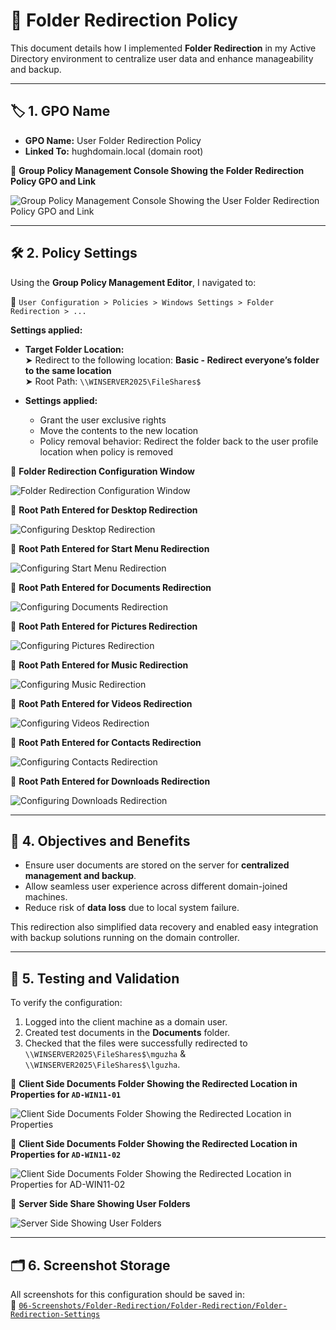 # 📁 Folder Redirection Policy

This document details how I implemented **Folder Redirection** in my Active Directory environment to centralize user data and enhance manageability and backup.

---

## 🏷️ 1. GPO Name

- **GPO Name:** User Folder Redirection Policy  
- **Linked To:** hughdomain.local (domain root)

📸 **Group Policy Management Console Showing the Folder Redirection Policy GPO and Link**

![Group Policy Management Console Showing the User Folder Redirection Policy GPO and Link](https://github.com/user-attachments/assets/c4af2028-f958-474b-840b-f618b5be9df8)

---

## 🛠️ 2. Policy Settings

Using the **Group Policy Management Editor**, I navigated to:

  📂 `User Configuration > Policies > Windows Settings > Folder Redirection > ... `

**Settings applied:**
- **Target Folder Location:**  
  ➤ Redirect to the following location: **Basic - Redirect everyone’s folder to the same location**  
  ➤ Root Path: `\\WINSERVER2025\FileShares$`

- **Settings applied:**
  - Grant the user exclusive rights
  - Move the contents to the new location
  - Policy removal behavior: Redirect the folder back to the user profile location when policy is removed

📸 **Folder Redirection Configuration Window**

![Folder Redirection Configuration Window](https://github.com/user-attachments/assets/dd5ce57c-aa7b-48cf-876e-7b2b96d7118a)

📸 **Root Path Entered for Desktop Redirection**

![Configuring Desktop Redirection](https://github.com/user-attachments/assets/2c84680b-2324-4d25-bf77-01a6b61522ec)

📸 **Root Path Entered for Start Menu Redirection**

![Configuring Start Menu Redirection](https://github.com/user-attachments/assets/e71b87d6-6a35-4656-a488-8cae58c8c3c3)

📸 **Root Path Entered for Documents Redirection**

![Configuring Documents Redirection](https://github.com/user-attachments/assets/69fa0353-085b-431b-8929-f2121bdde0f2)

📸 **Root Path Entered for Pictures Redirection**

![Configuring Pictures Redirection](https://github.com/user-attachments/assets/fec655e1-cb8c-40d5-b705-89c9537c1862)

📸 **Root Path Entered for Music Redirection**

![Configuring Music Redirection](https://github.com/user-attachments/assets/43c0d609-0b47-4d7c-956b-0378348d8641)

📸 **Root Path Entered for Videos Redirection**

![Configuring Videos Redirection](https://github.com/user-attachments/assets/f3689c2a-5f43-487c-b97c-d2d759a72f4d)

📸 **Root Path Entered for Contacts Redirection**

![Configuring Contacts Redirection](https://github.com/user-attachments/assets/00210b3e-fc75-4f67-bb0d-aac30821b756)

📸 **Root Path Entered for Downloads Redirection**

![Configuring Downloads Redirection](https://github.com/user-attachments/assets/d97f274f-ee59-4638-ba73-b36934877737)

---

## 🎯 4. Objectives and Benefits

- Ensure user documents are stored on the server for **centralized management and backup**.
- Allow seamless user experience across different domain-joined machines.
- Reduce risk of **data loss** due to local system failure.

This redirection also simplified data recovery and enabled easy integration with backup solutions running on the domain controller.

---

## 🧪 5. Testing and Validation

To verify the configuration:
1. Logged into the client machine as a domain user.
2. Created test documents in the **Documents** folder.
3. Checked that the files were successfully redirected to `\\WINSERVER2025\FileShares$\mguzha` & `\\WINSERVER2025\FileShares$\lguzha`.

📸 **Client Side Documents Folder Showing the Redirected Location in Properties for `AD-WIN11-01`**

![Client Side Documents Folder Showing the Redirected Location in Properties](https://github.com/user-attachments/assets/3d0352a7-3fa4-4d01-a8cf-685d0525e40d)

📸 **Client Side Documents Folder Showing the Redirected Location in Properties for `AD-WIN11-02`**

![Client Side Documents Folder Showing the Redirected Location in Properties for `AD-WIN11-02`](https://github.com/user-attachments/assets/1023d892-1add-48d6-ae28-4af128f8113d)

📸 **Server Side Share Showing User Folders**

![Server Side Showing User Folders](https://github.com/user-attachments/assets/f0992cdb-d942-4f7b-8cb0-04348efa9da7)

---

## 🗂️ 6. Screenshot Storage

All screenshots for this configuration should be saved in:  
📂 [`06-Screenshots/Folder-Redirection/Folder-Redirection/Folder-Redirection-Settings`](https://github.com/Hugh-Kumbi/Hugh-Kumbi-Active-Directory-Lab/blob/main/06-Screenshots/XI.%20Folder-Redirection/Folder-Redirection-Settings.md)
